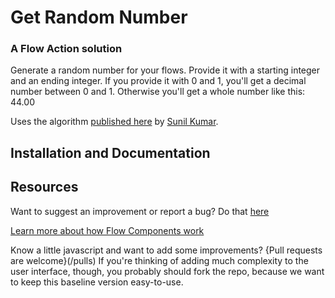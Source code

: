 # Get Random Number #

### A Flow Action solution  ###

Generate a random number for your flows. Provide it with a starting integer and an ending integer. If you provide it with 0 and 1, you'll get a decimal number between 0 and 1. Otherwise you'll get a whole number like this: 44.00

Uses the algorithm [published here](http://www.sfdcstuff.com/2017/03/generating-random-number-between-two.html) by [Sunil Kumar](http://www.sfdcstuff.com/p/7x-salesforce-certified-developer-and.html). 

## Installation and Documentation ##



## Resources ##

Want to suggest an improvement or report a bug? Do that [here](/issues)

[Learn more about how Flow Components work](/README.md)

Know a little javascript and want to add some improvements? {Pull requests are welcome}(/pulls) If you're thinking of adding much complexity to the user interface, though, you probably should fork the repo, because we want to keep this baseline version easy-to-use.



